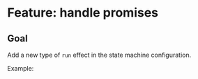 # Feature: handle promises

## Goal

Add a new type of `run` effect in the state machine configuration.

Example:

```typescript

```
